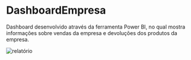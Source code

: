 # DashboardEmpresa
Dashboard desenvolvido através da ferramenta Power BI, no qual mostra informações sobre vendas da empresa e devoluções dos produtos da empresa.

![relatório](https://user-images.githubusercontent.com/55302289/197790795-d875482b-2a72-4b19-92e7-a9916043fc14.png)
